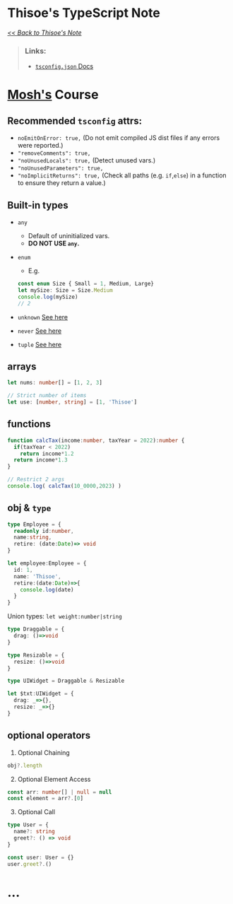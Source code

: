 # Thisoe's TypeScript Note

_[<< Back to Thisoe's Note](./README.md)_

> ### Links:
>
> - [`tsconfig.json` Docs](https://www.typescriptlang.org/tsconfig/)
>
> 

# [Mosh's](https://youtu.be/d56mG7DezGs) Course

## Recommended `tsconfig` attrs:
  - `noEmitOnError: true,` (Do not emit compiled JS dist files if any errors were reported.)
  - `"removeComments": true,`
  - `"noUnusedLocals": true,` (Detect unused vars.)
  - `"noUnusedParameters": true,`
  - `"noImplicitReturns": true,` (Check all paths (e.g. `if`,`else`) in a function to ensure they return a value.)

## Built-in types
  - `any`
    - Default of uninitialized vars.
    - **DO NOT USE `any`.**
  - `enum`
      - E.g.
      ```ts
      const enum Size { Small = 1, Medium, Large}
      let mySize: Size = Size.Medium
      console.log(mySize)
      // 2
      ```
    
  - `unknown` [See here](#unknown)
  - `never` [See here](#never)
  - `tuple` [See here](#tuple)

## arrays
```ts
let nums: number[] = [1, 2, 3]

// Strict number of items
let use: [number, string] = [1, 'Thisoe']
```

## functions
```ts
function calcTax(income:number, taxYear = 2022):number {
  if(taxYear < 2022)
    return income*1.2
  return income*1.3
}

// Restrict 2 args
console.log( calcTax(10_0000,2023) )
```

## obj & `type`
```ts
type Employee = {
  readonly id:number,
  name:string,
  retire: (date:Date)=> void
}

let employee:Employee = {
  id: 1,
  name: 'Thisoe',
  retire:(date:Date)=>{
    console.log(date)
  }
}
```

Union types:
`let weight:number|string`
```ts
type Draggable = {
  drag: ()=>void
}

type Resizable = {
  resize: ()=>void
}

type UIWidget = Draggable & Resizable

let $txt:UIWidget = {
  drag: _=>{},
  resize: _=>{}
}
```

## optional operators

  1. Optional Chaining

  ```ts
  obj?.length
  ```

  2. Optional Element Access
  ```ts
  const arr: number[] | null = null
  const element = arr?.[0]
  ```

  3. Optional Call
  ```ts
  type User = {
    name?: string
    greet?: () => void
  }
  
  const user: User = {}
  user.greet?.()
  ```

# ...
